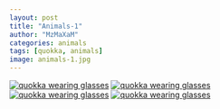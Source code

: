 ```yaml
---
layout: post
title: "Animals-1"
author: "MzMaXaM"
categories: animals
tags: [quokka, animals]
image: animals-1.jpg
---
```




[![quokka wearing glasses](https://mzmaxam.github.io/aiColoringPages-gh-pages/assets/img/00540_preview.jpg)](https://mzmaxam.github.io/aiColoringPages-gh-pages/assets/img/00540.jpg "quokka in the bushes") [![quokka wearing glasses](https://mzmaxam.github.io/aiColoringPages-gh-pages/assets/img/00541_preview.jpg)](https://mzmaxam.github.io/aiColoringPages-gh-pages/assets/img/00541.jpg "quokka wearing glasses")
[![quokka wearing glasses](https://mzmaxam.github.io/aiColoringPages-gh-pages/assets/img/00542_preview.jpg)](https://mzmaxam.github.io/aiColoringPages-gh-pages/assets/img/00542.jpg "bear wearing a beret") [![quokka wearing glasses](https://mzmaxam.github.io/aiColoringPages-gh-pages/assets/img/00543_preview.jpg)](https://mzmaxam.github.io/aiColoringPages-gh-pages/assets/img/00543.jpg "fox wearing a top hat")
